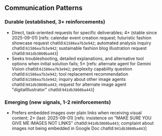 ## Communication Patterns
### Durable (established, 3+ reinforcements)
- Direct, task-oriented requests for specific deliverables; 4× (stable since 2025-09-01) [refs: calendar event creation request; futuristic fashion showcase request chatId:`61586ea7b3e942`; automated analysis inquiry chatId:`61586ea7b3e942`; sustainable fashion blog illustration request chatId:`941db3860ba443`]
- Seeks troubleshooting, detailed explanations, and alternative tool options when initial solution fails; 5× [refs: alternate agent for Gemini Vision chatId:`61586ea7b3e942`; perplexity capability question chatId:`61586ea7b3e942`; tool replacement recommendation chatId:`61586ea7b3e942`; inquiry about other image agents chatId:`941db3860ba443`; request for alternate image agent "digitalIllustrator" chatId:`941db3860ba443`]

### Emerging (new signals, 1-2 reinforcements)
- Prefers embedded images over plain links when receiving visual content; 2× (last: 2025-09-01) [refs: insistence on "MAKE SURE YOU GIVE ME IMAGES NOT LINKS" chatId:`941db3860ba443`; complaint about images not being embedded in Google Doc chatId:`941db3860ba443`]